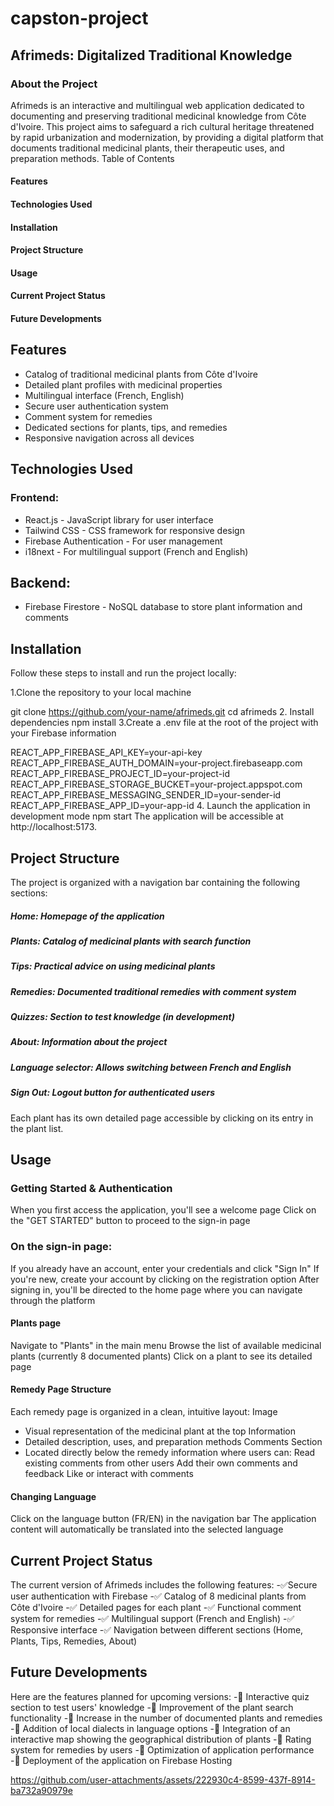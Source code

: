 ﻿# capston-project
## Afrimeds: Digitalized Traditional Knowledge
### About the Project
Afrimeds is an interactive and multilingual web application dedicated to documenting and preserving traditional medicinal knowledge from Côte d'Ivoire. This project aims to safeguard a rich cultural heritage threatened by rapid urbanization and modernization, by providing a digital platform that documents traditional medicinal plants, their therapeutic uses, and preparation methods.
Table of Contents
#### Features
#### Technologies Used
#### Installation
#### Project Structure
#### Usage
#### Current Project Status
#### Future Developments
## Features
- Catalog of traditional medicinal plants from Côte d'Ivoire
- Detailed plant profiles with medicinal properties
- Multilingual interface (French, English)
- Secure user authentication system
- Comment system for remedies
- Dedicated sections for plants, tips, and remedies
- Responsive navigation across all devices
## Technologies Used
### Frontend:
- React.js - JavaScript library for user interface
- Tailwind CSS - CSS framework for responsive design
- Firebase Authentication - For user management
- i18next - For multilingual support (French and English)
## Backend:
- Firebase Firestore - NoSQL database to store plant information and comments
## Installation
Follow these steps to install and run the project locally:

1.Clone the repository to your local machine

git clone https://github.com/your-name/afrimeds.git
cd afrimeds
2. Install dependencies
npm install
3.Create a .env file at the root of the project with your Firebase information

REACT_APP_FIREBASE_API_KEY=your-api-key
REACT_APP_FIREBASE_AUTH_DOMAIN=your-project.firebaseapp.com
REACT_APP_FIREBASE_PROJECT_ID=your-project-id
REACT_APP_FIREBASE_STORAGE_BUCKET=your-project.appspot.com
REACT_APP_FIREBASE_MESSAGING_SENDER_ID=your-sender-id
REACT_APP_FIREBASE_APP_ID=your-app-id
4. Launch the application in development mode
npm start
The application will be accessible at http://localhost:5173.
## Project Structure
The project is organized with a navigation bar containing the following sections:
##### Home: Homepage of the application
##### Plants: Catalog of medicinal plants with search function
##### Tips: Practical advice on using medicinal plants
##### Remedies: Documented traditional remedies with comment system
##### Quizzes: Section to test knowledge (in development)
##### About: Information about the project
##### Language selector: Allows switching between French and English
##### Sign Out: Logout button for authenticated users
Each plant has its own detailed page accessible by clicking on its entry in the plant list.
## Usage
### Getting Started & Authentication
When you first access the application, you'll see a welcome page
Click on the "GET STARTED" button to proceed to the sign-in page
### On the sign-in page:
If you already have an account, enter your credentials and click "Sign In"
If you're new, create your account by clicking on the registration option
After signing in, you'll be directed to the home page where you can navigate through the platform

#### Plants page
Navigate to "Plants"  in the main menu
Browse the list of available medicinal plants (currently 8 documented plants)
Click on a plant to see its detailed page

#### Remedy Page Structure
Each remedy page is organized in a clean, intuitive layout:
Image 
- Visual representation of the medicinal plant at the top
Information
- Detailed description, uses, and preparation methods
Comments Section
- Located directly below the remedy information where users can:
Read existing comments from other users
Add their own comments and feedback
Like or interact with comments

#### Changing Language
Click on the language button (FR/EN) in the navigation bar
The application content will automatically be translated into the selected language

## Current Project Status
The current version of Afrimeds includes the following features:
-✅Secure user authentication with Firebase
-✅ Catalog of 8 medicinal plants from Côte d'Ivoire
-✅ Detailed pages for each plant
-✅ Functional comment system for remedies
-✅ Multilingual support (French and English)
-✅ Responsive interface
-✅ Navigation between different sections (Home, Plants, Tips, Remedies, About)
## Future Developments
Here are the features planned for upcoming versions:
-🔄 Interactive quiz section to test users' knowledge
-🔄 Improvement of the plant search functionality
-🔄 Increase in the number of documented plants and remedies
-🔄 Addition of local dialects in language options
-🔄 Integration of an interactive map showing the geographical distribution of plants
-🔄 Rating system for remedies by users
-🔄 Optimization of application performance
-🔄 Deployment of the application on Firebase Hosting



https://github.com/user-attachments/assets/222930c4-8599-437f-8914-ba732a90979e

